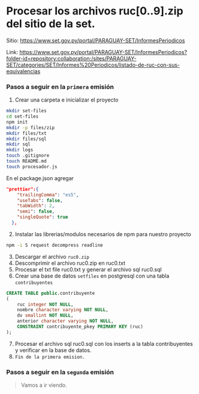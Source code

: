 # Procesar los archivos ruc[0..9].zip del sitio de la set.

Sitio: https://www.set.gov.py/portal/PARAGUAY-SET/InformesPeriodicos

Link: https://www.set.gov.py/portal/PARAGUAY-SET/InformesPeriodicos?folder-id=repository:collaboration:/sites/PARAGUAY-SET/categories/SET/Informes%20Periodicos/listado-de-ruc-con-sus-equivalencias

### Pasos a seguir en la `primera` emisión

1. Crear una carpeta e inicializar el proyecto
```bash
mkdir set-files
cd set-files
npm init
mkdir -p files/zip
mkdir files/txt
mkdir files/sql
mkdir sql
mkdir logs
touch .gitignore
touch README.md
touch procesador.js
```

En el package.json agregar 

```json
"prettier":{
    "trailingComma": "es5",
    "useTabs": false,
    "tabWidth": 2,
    "semi": false,
    "singleQuote": true
  },
```

2. Instalar las librerias/modulos necesarios de npm para nuestro proyecto
```bash
npm -i S request decompress readline
```
3. Descargar el archivo `ruc0.zip` 
1. Descomprimir el archivo ruc0.zip en ruc0.txt
1. Procesar el txt file ruc0.txt y generar el archivo sql ruc0.sql
1. Crear una base de datos `setfiles` en postgresql con una tabla `contribuyentes`

```sql
CREATE TABLE public.contribuyente
(
    ruc integer NOT NULL,
    nombre character varying NOT NULL,
    dv smallint NOT NULL,
    anterior character varying NOT NULL,
    CONSTRAINT contribuyente_pkey PRIMARY KEY (ruc)
);
```

7. Procesar el archivo sql ruc0.sql con los inserts a la tabla contribuyentes y verificar en la base de datos.
1. `Fin de la primera emision.`

### Pasos a seguir en la `segunda` emisión

> Vamos a ir viendo.